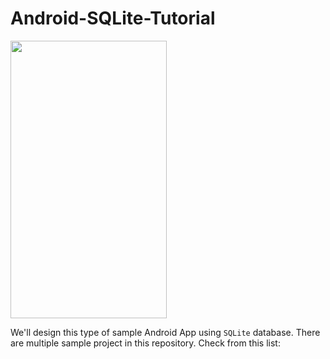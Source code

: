 # Android-SQLite-Tutorial

<img src="https://raw.githubusercontent.com/hasancse91/Android-SQLite-Tutorial/master/sqlite-app-screenshot.gif" width="250" height="444" />


We'll design this type of sample Android App using `SQLite` database. There are multiple sample project in this repository. Check from this list: